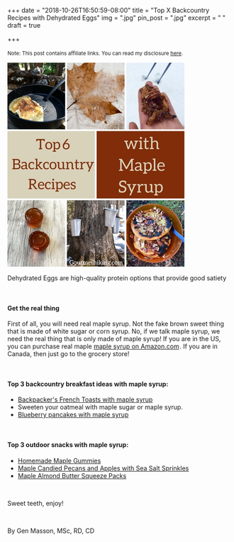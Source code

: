 +++
date = "2018-10-26T16:50:59-08:00"
title = "Top X Backcountry Recipes with Dehydrated Eggs"
img = ".jpg"
pin_post = ".jpg"
excerpt = " "
draft = true

+++
<p><small>Note: This post contains affiliate links. You can read my disclosure <a href="#affiliateDisclosure" data-target="#affiliateDisclosure" data-toggle="modal">here</a>.</small></p>

<img src="/img/posts/maple-syrup-menu/maple_syrup_recipes.jpg" class="recipe-right" /> 

Dehydrated Eggs are high-quality protein options that provide good satiety 

<br>

#### Get the real thing
First of all, you will need real maple syrup. Not the fake brown sweet thing that is made of white sugar or corn syrup. No, if we talk maple syrup, we need the real thing that is only made of maple syrup! If you are in the US, you can purchase real maple <a target="_blank" href="https://www.amazon.com/gp/product/B002483SRI/ref=as_li_tl?ie=UTF8&camp=1789&creative=9325&creativeASIN=B002483SRI&linkCode=as2&tag=gourmethiking-20&linkId=7025cdf72ea122c629ae9e0c2e4658e6">maple syrup on Amazon.com</a><img src="//ir-na.amazon-adsystem.com/e/ir?t=gourmethiking-20&l=am2&o=1&a=B002483SRI" width="1" height="1" border="0" alt="" style="border:none !important; margin:0px !important;" />. If you are in Canada, then just go to the grocery store! 

<br>

#### Top 3 backcountry breakfast ideas with maple syrup:  
- [Backpacker's French Toasts with maple syrup](/recipes/french-toast/)
- Sweeten your oatmeal with maple sugar or maple syrup. 
- [Blueberry pancakes with maple syrup](/recipes/blueberry-pancake/) 

<br>

#### Top 3 outdoor snacks with maple syrup: 
- [Homemade Maple Gummies](/recipes/maple-gummies/)
- [Maple Candied Pecans and Apples with Sea Salt Sprinkles](/recipes/maple-candied-pecans/)
- <a target="_blank" href="https://www.amazon.com/gp/product/B001HTIYDI/ref=as_li_tl?ie=UTF8&camp=1789&creative=9325&creativeASIN=B001HTIYDI&linkCode=as2&tag=gourmethiking-20&linkId=db9ba16054009cf4f1f7f2a171001e7f">Maple Almond Butter Squeeze Packs</a><img src="//ir-na.amazon-adsystem.com/e/ir?t=gourmethiking-20&l=am2&o=1&a=B001HTIYDI" width="1" height="1" border="0" alt="" style="border:none !important; margin:0px !important;" />

<br>

Sweet teeth, enjoy!

<br>

By Gen Masson, MSc, RD, CD 
